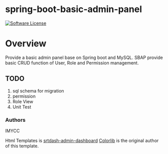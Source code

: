 # spring-boot-basic-admin-panel
[![Software License](https://img.shields.io/badge/license-MIT-brightgreen.svg?style=flat-square)](LICENSE.md)

# Overview
Provide a basic admin panel base on Spring boot and MySQL.
SBAP provide basic CRUD function of User, Role and Permission management.

## TODO
1. sql schema for migration
2. permission
3. Role View
4. Unit Test

### Authors
IMYCC

Html Templates is [srtdash-admin-dashboard](https://github.com/puikinsh/srtdash-admin-dashboard)
[Colorlib](https://colorlib.com) is the original author of this template.

